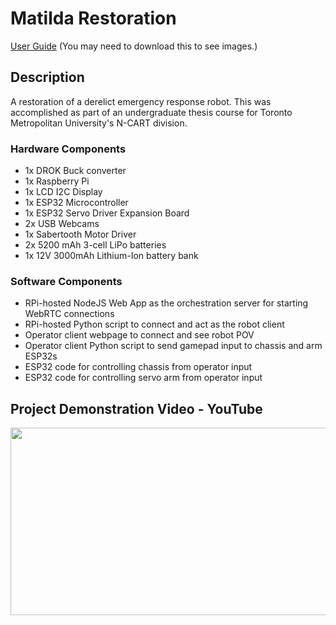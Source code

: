 # Matilda Restoration

[User Guide](./User-Guide-C.pdf) (You may need to download this to see images.)

## Description

A restoration of a derelict emergency response robot. This was accomplished as part of an undergraduate thesis course for Toronto Metropolitan University's N-CART division.

### Hardware Components

* 1x DROK Buck converter
* 1x Raspberry Pi
* 1x LCD I2C Display
* 1x ESP32 Microcontroller
* 1x ESP32 Servo Driver Expansion Board
* 2x USB Webcams
* 1x Sabertooth Motor Driver
* 2x 5200 mAh 3-cell LiPo batteries
* 1x 12V 3000mAh Lithium-Ion battery bank

### Software Components

* RPi-hosted NodeJS Web App as the orchestration server for starting WebRTC connections
* RPi-hosted Python script to connect and act as the robot client
* Operator client webpage to connect and see robot POV
* Operator client Python script to send gamepad input to chassis and arm ESP32s
* ESP32 code for controlling chassis from operator input
* ESP32 code for controlling servo arm from operator input

## Project Demonstration Video - YouTube 

[<img src="https://img.youtube.com/vi/3SzwsqPXLCs/hqdefault.jpg" width="600" height="300"
/>](https://youtu.be/3SzwsqPXLCs)
